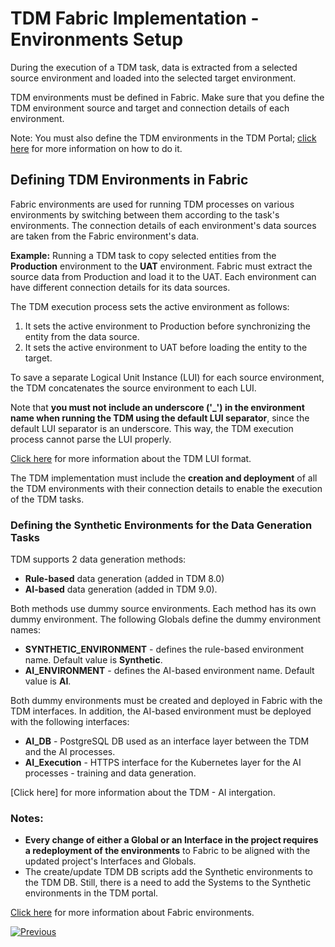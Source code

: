 # TDM Fabric Implementation - Environments Setup

During the execution of a TDM task, data is extracted from a selected source environment and loaded into the selected target environment.

TDM environments must be defined in Fabric. Make sure that you define the TDM environment source and target and connection details of each environment. 

Note: You must also define the TDM environments in the TDM Portal; [click here](/articles/TDM/tdm_gui/07_tdm_gui_environment_overview.md) for more information on how to do it.  


## Defining TDM Environments in Fabric

Fabric environments are used for running TDM processes on various environments by switching between them according to the task's environments. The connection details of each environment's data sources are taken from the Fabric environment's data.

**Example:** Running a TDM task to copy selected entities from the **Production** environment to the **UAT** environment. Fabric must extract the source data from Production and load it to the UAT. Each environment can have different connection details for its data sources. 

The TDM execution process sets the active environment as follows:

   1. It sets the active environment to Production before synchronizing the entity from the data source.
   2. It sets the active environment to UAT before loading the entity to the target.

 To save a separate Logical Unit Instance (LUI) for each source environment, the TDM concatenates the source environment to each LUI.

Note that **you must not include an underscore ('_') in the environment name when running the TDM using the default LUI separator**, since the default LUI separator is an underscore. This way, the TDM execution process cannot parse the LUI properly.

 [Click here](01_tdm_set_instance_per_env_and_version.md) for more information about the TDM LUI format. 

The TDM implementation must include the **creation and deployment** of all the TDM environments with their connection details to enable the execution of the TDM tasks. 

### Defining the Synthetic Environments for the Data Generation Tasks

TDM supports 2 data generation methods:

- **Rule-based** data generation (added in TDM 8.0)
- **AI-based** data generation (added in TDM 9.0).

Both methods use dummy source environments. Each method has its own dummy environment. The following Globals define the dummy environment names:

- **SYNTHETIC_ENVIRONMENT** - defines the rule-based environment name. Default value is **Synthetic**.
- **AI_ENVIRONMENT** - defines the AI-based environment name. Default value is **AI**. 

Both dummy environments must be created and deployed in Fabric with the TDM interfaces. In addition, the AI-based environment must be deployed with the following interfaces:

- **AI_DB** - PostgreSQL DB used as an interface layer between the TDM and the AI processes. 
- **AI_Execution** - HTTPS interface for the Kubernetes layer for the AI processes - training and data generation.

[Click here] for more information about the TDM - AI intergation.  

### Notes:

- **Every change of either a Global or an Interface in the project requires a redeployment of the environments** to Fabric to be aligned with the updated project's Interfaces and Globals.
- The create/update TDM DB scripts add the Synthetic environments to the TDM DB. Still, there is a need to add the Systems to the Synthetic environments in the TDM portal.

[Click here](/articles/25_environments/02_create_new_environment.md) for more information about Fabric environments.

[![Previous](/articles/images/Previous.png)](16_tdm_data_generation_implementation.md)
